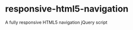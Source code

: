 responsive-html5-navigation
===========================

A fully responsive HTML5 navigation jQuery script